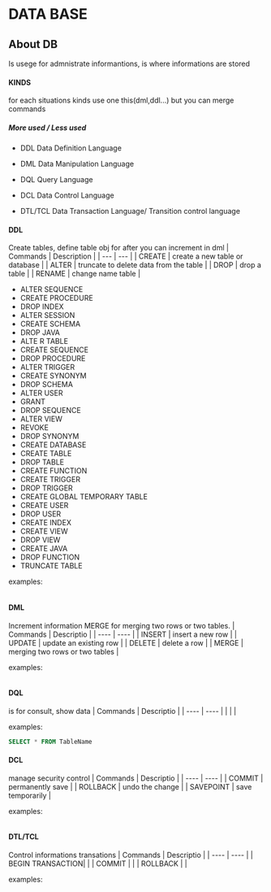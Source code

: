 # DATA BASE
## About DB
Is usege for admnistrate informantions, is where informations are stored  

#### KINDS
for each situations kinds use one this(dml,ddl...) but you can merge commands

##### More used / Less used
- DDL Data Definition Language
- DML Data Manipulation Language
- DQL Query Language

- DCL      Data Control Language
- DTL/TCL  Data Transaction Language/
          Transition control language


#### DDL
Create tables, define table obj for after you can increment in dml
| Commands | Description |
| --- | --- |
| CREATE | create a new table or database |
| ALTER | truncate to delete data from the table |
| DROP | drop a table |
| RENAME | change name table |

- ALTER SEQUENCE
- CREATE PROCEDURE
- DROP INDEX
- ALTER SESSION
- CREATE SCHEMA
- DROP JAVA
- ALTE R TABLE
- CREATE SEQUENCE
- DROP PROCEDURE
- ALTER TRIGGER
- CREATE SYNONYM
- DROP SCHEMA
- ALTER USER
- GRANT
- DROP SEQUENCE
- ALTER VIEW
- REVOKE
- DROP SYNONYM
- CREATE DATABASE
- CREATE TABLE
- DROP TABLE
- CREATE FUNCTION
- CREATE TRIGGER
- DROP TRIGGER
- CREATE GLOBAL TEMPORARY TABLE
- CREATE USER
- DROP USER
- CREATE INDEX
- CREATE VIEW
- DROP VIEW
- CREATE JAVA
- DROP FUNCTION
- TRUNCATE TABLE



examples:
```sql

```
#### DML
Increment information
MERGE for merging two rows or two tables.
| Commands | Descriptio |
| ---- | ---- |
| INSERT | insert a new row |
| UPDATE | update an existing row |
| DELETE | delete a row |
| MERGE | merging two rows or two tables |

examples:
```sql

```
#### DQL
is for consult, show data
| Commands | Descriptio |
| ---- | ---- |
|  |  |

examples:
```sql
SELECT * FROM TableName
```



#### DCL
manage security control
| Commands | Descriptio |
| ---- | ---- |
| COMMIT | permanently save |
| ROLLBACK | undo the change |
| SAVEPOINT | save temporarily |

examples:
```sql

```
#### DTL/TCL
Control informations transations
| Commands | Descriptio |
| ---- | ---- |
|  BEGIN TRANSACTION|  |
| COMMIT |  |
| ROLLBACK |  |

examples:
```sql

```
